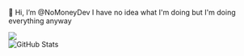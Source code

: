 👋 Hi, I’m @NoMoneyDev
I have no idea what I'm doing
but I'm doing everything anyway


![](https://github-readme-stats.vercel.app/api/top-langs/?username=NoMoneyDev&theme=dark&hide_border=false&include_all_commits=false&count_private=false&layout=compact) <br/>
![GitHub Stats](https://github-readme-stats.vercel.app/api?username=NoMoneyDev&theme=chartreuse-dark)
